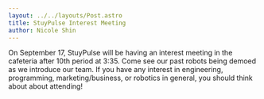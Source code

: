 ```yaml
---
layout: ../../layouts/Post.astro
title: StuyPulse Interest Meeting
author: Nicole Shin
---
```

On September 17, StuyPulse will be having an interest meeting in the cafeteria after 10th period at 3:35. Come see our past robots being demoed as we introduce our team. If you have any interest in engineering, programming, marketing/business, or robotics in general, you should think about about attending! 